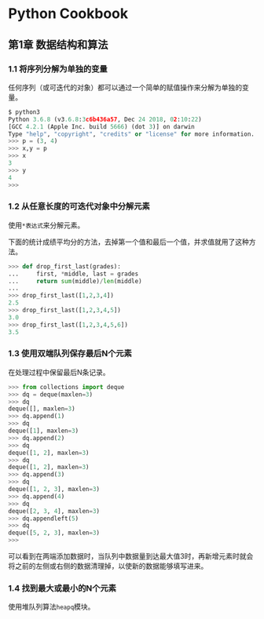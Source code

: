 # Python Cookbook

## 第1章 数据结构和算法

### 1.1 将序列分解为单独的变量

任何序列（或可迭代的对象）都可以通过一个简单的赋值操作来分解为单独的变量。

```python
$ python3
Python 3.6.8 (v3.6.8:3c6b436a57, Dec 24 2018, 02:10:22)
[GCC 4.2.1 (Apple Inc. build 5666) (dot 3)] on darwin
Type "help", "copyright", "credits" or "license" for more information.
>>> p = (3, 4)
>>> x,y = p
>>> x
3
>>> y
4
>>>
```

### 1.2 从任意长度的可迭代对象中分解元素

使用`*表达式`来分解元素。

下面的统计成绩平均分的方法，去掉第一个值和最后一个值，并求值就用了这种方法。

```python
>>> def drop_first_last(grades):
...     first, *middle, last = grades
...     return sum(middle)/len(middle)
...
>>> drop_first_last([1,2,3,4])
2.5
>>> drop_first_last([1,2,3,4,5])
3.0
>>> drop_first_last([1,2,3,4,5,6])
3.5
```

### 1.3 使用双端队列保存最后N个元素

在处理过程中保留最后N条记录。

```python
>>> from collections import deque
>>> dq = deque(maxlen=3)
>>> dq
deque([], maxlen=3)
>>> dq.append(1)
>>> dq
deque([1], maxlen=3)
>>> dq.append(2)
>>> dq
deque([1, 2], maxlen=3)
>>> dq
deque([1, 2], maxlen=3)
>>> dq.append(3)
>>> dq
deque([1, 2, 3], maxlen=3)
>>> dq.append(4)
>>> dq
deque([2, 3, 4], maxlen=3)
>>> dq.appendleft(5)
>>> dq
deque([5, 2, 3], maxlen=3)
>>>
```

可以看到在两端添加数据时，当队列中数据量到达最大值3时，再新增元素时就会将之前的左侧或右侧的数据清理掉，以使新的数据能够填写进来。



### 1.4 找到最大或最小的N个元素

使用堆队列算法`heapq`模块。
